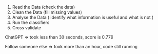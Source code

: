 1) Read the Data (check the data)
2) Clean the Data (fill missing values)
3) Analyse the Data ( identify what information is useful and what is not )
4) Run the classifiers
5) Cross validate

ChatGPT => took less than 30 seconds, score is 0.779 

Follow someone else => took more than an hour, code still running
